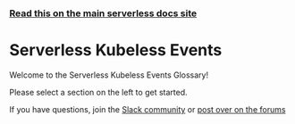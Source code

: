 <!--
title: Serverless - Kubeless - Events
menuText: Kubeless Events
layout: Doc
-->

<!-- DOCS-SITE-LINK:START automatically generated  -->

### [Read this on the main serverless docs site](https://www.serverless.com/framework/docs/providers/kubeless/events/)

<!-- DOCS-SITE-LINK:END -->

# Serverless Kubeless Events

Welcome to the Serverless Kubeless Events Glossary!

Please select a section on the left to get started.

If you have questions, join the [Slack community](https://serverless.com/slack) or [post over on the forums](http://forum.serverless.com/)
